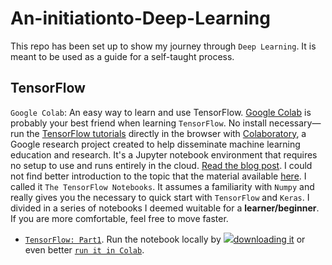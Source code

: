# An-initiationto-Deep-Learning

This repo has been set up to show my journey through `Deep Learning`. It is meant to be used as a guide for a self-taught process. 




## TensorFlow
`Google Colab`: An easy way to learn and use TensorFlow. [Google Colab](https://colab.research.google.com/notebooks/intro.ipynb#recent=true) is probably your best 
friend when learning `TensorFlow`. No install necessary—run the [TensorFlow tutorials](https://www.tensorflow.org/tutorials) directly in the browser with [Colaboratory](https://colab.research.google.com/notebooks/welcome.ipynb), a Google research project created to help disseminate machine learning education and research. It's a Jupyter notebook environment that requires no setup to use and runs entirely in the cloud. [Read the blog post](https://medium.com/tensorflow/colab-an-easy-way-to-learn-and-use-tensorflow-d74d1686e309). I could not find better introduction to the topic that the material available [here](https://www.tensorflow.org/guide). I called it `The TensorFlow Notebooks`. It assumes a familiarity with `Numpy` and really gives you the necessary to quick start with `TensorFlow` and `Keras`. I divided in a series of notebooks I deemed wuitable for a **learner/beginner**. If you are more comfortable, feel free to move faster.

-  [`TensorFlow: Part1`](https://github.com/gabayae/An-initiation-to-Deep-Learning/blob/main/TensorFlow_Part_1.ipynb). Run the notebook locally by <a href="https://storage.googleapis.com/tensorflow_docs/docs/site/en/guide/tensor.ipynb"><img src="https://www.tensorflow.org/images/download_logo_32px.png" />downloading it</a> or even better [`run it in Colab`](https://colab.research.google.com/github/tensorflow/docs/blob/master/site/en/guide/tensor.ipynb#scrollTo=AL2hzxorJiWy).
